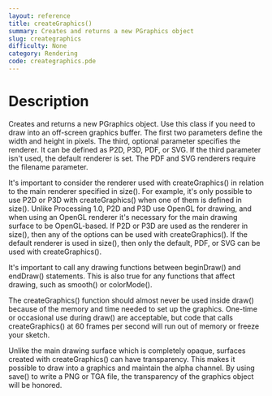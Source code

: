 ```yaml
---
layout: reference
title: createGraphics()
summary: Creates and returns a new PGraphics object
slug: creategraphics
difficulty: None
category: Rendering
code: creategraphics.pde
---
```


# Description

Creates and returns a new PGraphics object. Use this class if you need to draw into an off-screen graphics buffer. The first two parameters define the width and height in pixels. The third, optional parameter specifies the renderer. It can be defined as P2D, P3D, PDF, or SVG. If the third parameter isn't used, the default renderer is set. The PDF and SVG renderers require the filename parameter.

It's important to consider the renderer used with createGraphics() in relation to the main renderer specified in size(). For example, it's only possible to use P2D or P3D with createGraphics() when one of them is defined in size(). Unlike Processing 1.0, P2D and P3D use OpenGL for drawing, and when using an OpenGL renderer it's necessary for the main drawing surface to be OpenGL-based. If P2D or P3D are used as the renderer in size(), then any of the options can be used with createGraphics(). If the default renderer is used in size(), then only the default, PDF, or SVG can be used with createGraphics().

It's important to call any drawing functions between beginDraw() and endDraw() statements. This is also true for any functions that affect drawing, such as smooth() or colorMode().

The createGraphics() function should almost never be used inside draw() because of the memory and time needed to set up the graphics. One-time or occasional use during draw() are acceptable, but code that calls createGraphics() at 60 frames per second will run out of memory or freeze your sketch.

Unlike the main drawing surface which is completely opaque, surfaces created with createGraphics() can have transparency. This makes it possible to draw into a graphics and maintain the alpha channel. By using save() to write a PNG or TGA file, the transparency of the graphics object will be honored.
